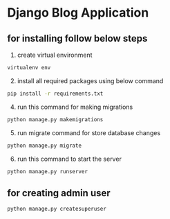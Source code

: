 # Django Blog Application
## for installing follow below steps
1. create virtual environment
```bash
virtualenv env
```
2. install all required packages using below command
```bash
pip install -r requirements.txt
```

4. run this command for making migrations
```bash
python manage.py makemigrations
```
5. run migrate command for store database changes

```bash
python manage.py migrate
```
6. run this command to start the server
```bash
python manage.py runserver
```

## for creating admin user

```bash
python manage.py createsuperuser
```